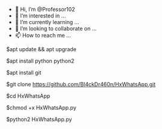- 👋 Hi, I’m @Professor102
- 👀 I’m interested in ...
- 🌱 I’m currently learning ...
- 💞️ I’m looking to collaborate on ...
- 📫 How to reach me ...

<!---
Professor102/Professor102 is a ✨ special ✨ repository because its `README.md` (this file) appears on your GitHub profile.
You can click the Preview link to take a look at your changes.
--->
$apt update && apt upgrade

$apt install python python2

$apt install git

$git clone https://github.com/Bl4ckDr460n/HxWhatsApp.git

$cd HxWhatsApp

$chmod +x HxWhatsApp.py



$python2 HxWhatsApp.py

